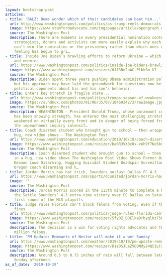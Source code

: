 ```yaml
---
layout: bootstrap-post
articles:
- title: 'BALZ: Dems wonder which of their candidates can beat him...'
  url: http://www.washingtonpost.com/politics/as-trump-reels-democrats-wonder-which-of-their-candidates-can-beat-him/2019/10/19/5c00bbde-f1ef-11e9-89eb-ec56cd414732_story.html
  image: https://www.stamfordadvocate.com/img/pages/article/opengraph_default.jpg
  source: The Washington Post
  description: There are moments in every presidential nomination contest when many
    strategists, donors and activists can more easily explain why each of the candidates
    can't win the nomination or the presidency rather than which ones can. That this
    feeling has begun to gri…
- title: Inside Joe Biden’s brawling efforts to reform Ukraine — which won him successes
    and enemies
  url: https://www.washingtonpost.com/politics/inside-joe-bidens-brawling-efforts-to-reform-ukraine--which-won-him-successes-and-enemies/2019/10/19/34178618-f1cf-11e9-b648-76bcf86eb67e_story.html
  image: https://www.washingtonpost.com/resizer/6JlRNn2nAC-PlbkSm_U7___rke4=/1440x0/smart/arc-anglerfish-washpost-prod-washpost.s3.amazonaws.com/public/T6AP5SXCDMI6TPT7JTEFAF6DN4.jpg
  source: The Washington Post
  description: Biden spent three years pushing Obama administration policy on Ukraine,
    but his approach may have laid the groundwork for questions now being raised by
    political opponents about his and his son’s behavior.
- title: Enters key stretch in fragile state...
  url: http://www.washingtonpost.com/politics/trumps-season-of-weakness-a-president-who-prizes-strength-enters-key-stretch-in-a-fragile-state/2019/10/19/0daa864c-f1d4-11e9-89eb-ec56cd414732_story.html
  image: https://s.hdnux.com/photos/01/06/35/07/18469342/3/rawImage.jpg
  source: The Washington Post
  description: WEASHINGTON - President Donald Trump, whose paramount concern long
    has been showing strength, has entered the most challenging stretch of his term,
    weakened on virtually every front and in danger of being forced from office as
    the impeachment inquiry intensif…
- title: Coach disarmed student who brought gun to school — then wrapped him in a
    hug, new video shows - The Washington Post
  url: https://www.washingtonpost.com/education/2019/10/19/coach-disarmed-student-who-brought-gun-school-then-wrapped-him-hug-new-video-shows/
  image: https://www.washingtonpost.com/resizer/baBR3VX3c0x-vuh9f7No5bn5svs=/1440x0/smart/d1i4t8bqe7zgj6.cloudfront.net/10-19-2019/t_b32c8edf589d467697388fec76af493a_name_20191019_High_School_coach_shooter_still_2.jpg
  source: The Washington Post
  description: Coach disarmed student who brought gun to school — then wrapped him
    in a hug, new video shows The Washington Post Video Shows Former Oregon Receiver
    Keanon Lowe Disarming, Hugging Suicidal Student Deadspin Surveillance video shows
    Oregon coach disarming and h…
- title: Jordan Morris has hat trick, Sounders outlast Dallas FC 4-3
  url: https://www.washingtonpost.com/sports/dcunited/jordan-morris-has-hat-trick-sounders-outlast-dallas-fc-4-3/2019/10/19/6ecc8a16-f2c3-11e9-bb7e-d2026ee0c199_story.html
  image: ''
  source: The Washington Post
  description: Jordan Morris scored in the 113th minute to complete a hat trick in
    the Settle Sounders’ 4-3 extra-time victory over FC Dallas on Saturday in the
    first round of the MLS playoffs
- title: Judge rules Florida can’t block felons from voting, even if they have unpaid
    fines
  url: https://www.washingtonpost.com/politics/judge-rules-florida-cant-block-felons-from-voting-even-if-they-have-unpaid-fines/2019/10/19/81ba7452-f274-11e9-8693-f487e46784aa_story.html
  image: https://www.washingtonpost.com/resizer/5fy0Z_BOElkaDrbyqlKz75L0lhU=/1440x0/smart/arc-anglerfish-washpost-prod-washpost.s3.amazonaws.com/public/KLTIHZCMDUI6TE6QMTN46OF2IE.jpg
  source: The Washington Post
  description: The decision is a win for voting rights advocates and the state’s 1.4
    million felons.
- title: 'PM Update: Remnants of Nestor will make it a wet Sunday'
  url: https://www.washingtonpost.com/weather/2019/10/19/pm-update-remnants-nestor-will-make-it-wet-sunday/
  image: https://www.washingtonpost.com/resizer/D1e0SJLaZVDQNdy24Q51LFZf4Mg=/1484x0/arc-anglerfish-washpost-prod-washpost.s3.amazonaws.com/public/MLUEZNLZHNCR7ASBOE4YZR7ADU.jpg
  source: The Washington Post
  description: Around 0.5 to 0.75 inches of rain will fall between late tonight and
    Sunday afternoon.
as_of_date: '2019-10-19'
---
```


